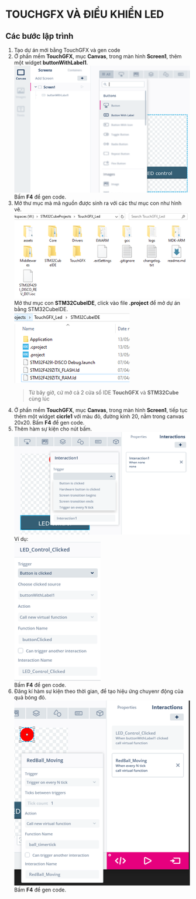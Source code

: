# TOUCHGFX VÀ ĐIỀU KHIỂN LED

## Các bước lập trình

1. Tạo dự án mới bằng TouchGFX và gen code
2. Ở phần mềm __TouchGFX__, mục __Canvas__,  trong màn hình __Screen1__, thêm một widget __buttonWithLabel1__.
   ![alt text](./assets/buttonWithLabel.png)
   Bấm __F4__ để gen code.
3. Mở thư mục mà mã nguồn được sinh ra với các thư mục con như hình vẽ.\
   ![alt text](./assets/ProjectDirectory.png)
   Mở thư mục con __STM32CubeIDE__, click vào file __.project__ để mở dự án bằng STM32CubeIDE.  
   ![alt text](./assets/STM32CubeInsideTouchGFX.png)
   > Từ bây giờ, cứ mở cả 2 cửa sổ IDE __TouchGFX__ và __STM32Cube__ cùng lúc
4. Ở phần mềm __TouchGFX__, mục __Canvas__,  trong màn hình __Screen1__, tiếp tục thêm một widget __cicrle1__ với màu đỏ, đường kinh 20, nằm trong canvas 20x20.
    Bấm __F4__ để gen code.
5. Thêm hàm sự kiện cho nút bấm.\
   ![Object CallBack Functions](./assets/ObjectCallBackFunctions.png)\
   Ví dụ:\
   ![Object CallBack Functions](./assets/ObjectCallBack_Onclick.png)\
   Bấm __F4__ để gen code.
6. Đăng kí hàm sự kiện theo thời gian, để tạo hiệu ứng chuyenr động của quả bóng đỏ.\
   ![Object CallBack Timer Counttick](./assets/ObjectCallBack_OnTimer.png)
   Bấm __F4__ để gen code.
